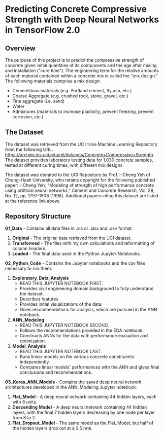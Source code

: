 # Predicting Concrete Compressive Strength with Deep Neural Networks in TensorFlow 2.0

## Overview
The purpose of this project is to predict the compressive strength of concrete given initial quantities of its components and the age after mixing and installation ("cure time"). The engineering term for the relative amounts of each material contained within a concrete mix is called the "mix design." The following materials comprise a mix design:
* Cementitious materials (e.g. Portland cement, fly ash, etc.)
* Coarse Aggregate (e.g. crushed rock, stone, gravel, etc.)
* Fine aggregate (i.e. sand)
* Water
* Admixtures (materials to increase plasticity, prevent freezing, prevent corrosion, etc.)

## The Dataset
The dataset was retrieved from the UC Irvine Machine Learning Repository from the following URL: <https://archive.ics.uci.edu/ml/datasets/Concrete+Compressive+Strength>. The dataset provides laboratory testing data for 1,030 concrete samples, tested at different curing times, with different mix designs.

The dataset was donated to the UCI Repository by Prof. I-Cheng Yeh of Chung-Huah University, who retains copyright for the following published paper: I-Cheng Yeh, "Modeling of strength of high performance concrete using artificial neural networks," Cement and Concrete Research, Vol. 28, No. 12, pp. 1797-1808 (1998). Additional papers citing this dataset are listed at the reference link above.

## Repository Structure
**01_Data** - Contains all data files in .xls or .xlsx and .csv format.
1. **Original** - The original data retrieved from the UCI dataset.
2. **Transformed** - The files with my own calculations and reformatting of column headers.
3. **Loaded** - The final data used in the Python Jupyter Notebooks.


**02_Python_Code** - Contains the Jupyter notebooks and the csv files necessary to run them.
1. **Exploratory_Data_Analysis**
	* READ THIS JUPYTER NOTEBOOK FIRST.
	* Provides civil engineering domain background to fully understand the dataset.
	* Describes features.
	* Provides initial visualizations of the data.
	* Gives recommendations for analysis, which are pursued in the ANN notebook.
2. **ANN_Modeling**
	* READ THIS JUPYTER NOTEBOOK SECOND.
	* Follows the recommendations provided in the EDA notebook.
	* Constructs ANNs for the data with performance evaluation and optimization.
3. **Model_Analysis**
	* READ THIS JUPYTER NOTEBOOK LAST.
	* Runs linear models on the various concrete constituents independently.
	* Compares linear models' performances with the ANN and gives final conclusions and recommendations.


**03_Keras_ANN_Models** - Contains the saved deep neural network architectures developed in the ANN_Modeling Jupyter notebook.
1. **Flat_Model** - A deep neural network containing 44 hidden layers, each with 8 units.
2. **Descending Model** - A deep neural network containing 44 hidden layers, with the final 7 hidden layers decreasing by one node per layer from 8 to 2.
3. **Flat_Dropout_Model** - The same model as the Flat_Model, but half of the hidden layers drop out at a 0.5 rate.
